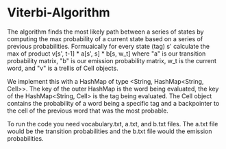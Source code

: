 # Viterbi-Algorithm

The algorithm finds the most likely path between a series of states by computing the max probability of a current state based on a series of previous probabilities.  Formuaically for every state (tag) s' calculate the max of product v[s', t-1] * a[s', s] * b[s, w_t] where "a" is our transition probability matrix, "b" is our emission probability matrix, w_t is the current word, and "v" is a trellis of Cell objects. 

We implement this with a HashMap of type <String, HashMap<String, Cell>>.  The key of the outer HashMap is the word being evaluated, the key of the HashMap<String, Cell> is the tag being evaluated.  The Cell object contains the probability of a word being a specific tag and a backpointer to the cell of the previous word that was the most probable. 

To run the code you need vocabulary.txt, a.txt, and b.txt files.  The a.txt file would be the transition probabilities and the b.txt file would the emission probabilities.
